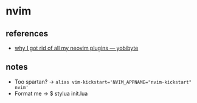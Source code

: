 # nvim

## references

- [why I got rid of all my neovim plugins — yobibyte](https://yobibyte.github.io/vim.html)

## notes

- Too spartan?  ->  `alias vim-kickstart='NVIM_APPNAME="nvim-kickstart" nvim'`
- Format me     ->  $ stylua init.lua
